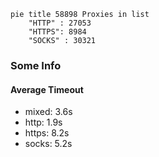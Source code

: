 
```mermaid
pie title 58898 Proxies in list
    "HTTP" : 27053
    "HTTPS": 8984
    "SOCKS" : 30321
```

### Some Info
#### Average Timeout

- mixed: 3.6s
- http: 1.9s
- https: 8.2s
- socks: 5.2s